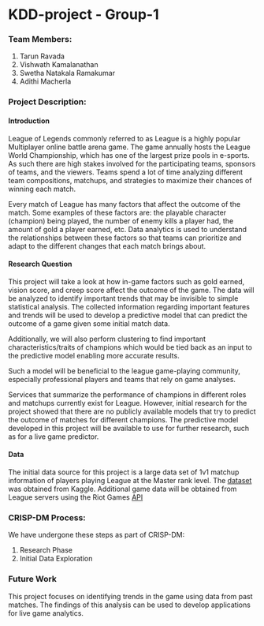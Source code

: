 # KDD-project - Group-1

### Team Members:
1) Tarun Ravada
2) Vishwath Kamalanathan
3) Swetha Natakala Ramakumar
4) Adithi Macherla

### Project Description:
#### Introduction
League of Legends commonly referred to as League is a highly popular Multiplayer online battle arena game.
The game annually hosts the League World Championship, which has one of the largest prize pools in e-sports. As such there are high stakes involved for the participating teams, sponsors of teams, and the viewers. Teams spend a lot of time analyzing different team compositions, matchups, and strategies to maximize their chances of winning each match.

Every match of League has many factors that affect the outcome of the match. Some examples of these factors are: the playable character (champion) being played, the number of enemy kills a player had, the amount of gold a player earned, etc.
Data analytics is used to understand the relationships between these factors so that teams can prioritize and adapt to the different changes that each match brings about. 

#### Research Question
This project will take a look at how in-game factors such as gold earned, vision score, and creep score affect the outcome of the game. The data will be analyzed to identify important trends that may be invisible to simple statistical analysis. The collected information regarding important features and trends will be used to develop a predictive model that can predict the outcome of a game given some initial match data.

Additionally, we will also perform clustering to find important characteristics/traits of champions which would be tied back as an input to the predictive model enabling more accurate results. 

Such a model will be beneficial to the league game-playing community, especially professional players and teams that rely on game analyses.

Services that summarize the performance of champions in different roles and matchups currently exist for League. However, initial research for the project showed that there are no publicly available models that try to predict the outcome of matches for different champions. The predictive model developed in this project will be available to use for further research, such as for a live game predictor. 

#### Data
The initial data source for this project is a large data set of 1v1 matchup information of players playing League at the Master rank level.
The [dataset](https://www.kaggle.com/jasperan/league-of-legends-1v1-matchups-results) was obtained from Kaggle. 
Additional game data will be obtained from League servers using the Riot Games [API](https://developer.riotgames.com/)

### CRISP-DM Process:
We have undergone these steps as part of CRISP-DM:
1) Research Phase
2) Initial Data Exploration

### Future Work
This project focuses on identifying trends in the game using data from past matches. The findings of this analysis can be used to develop applications for live game analytics.   
